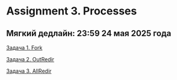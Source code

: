 # Assignment 3. Processes

## Мягкий дедлайн: 23:59 24 мая 2025 года 

[Задача 1. Fork](./01_fork/README.md)

[Задача 2. OutRedir](./02_outredir/README.md)

[Задача 3. AllRedir](./03_allredir/README.md)